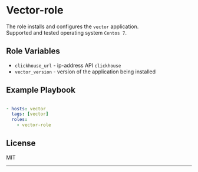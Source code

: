 Vector-role
=========

The role installs and configures the `vector` application.   
Supported and tested operating system `Centos 7`.

Role Variables
--------------

- `clickhouse_url` - ip-address API `clickhouse` 
- `vector_version` - version of the application being installed

Example Playbook
----------------

```yml

- hosts: vector
  tags: [vector]
  roles:
    - vector-role
```

License
-------

MIT

---

